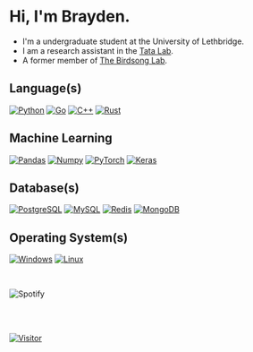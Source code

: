 # Hi, I'm Brayden.

- I'm a undergraduate student at the University of Lethbridge.
- I am a research assistant in the [Tata Lab](https://tatalab.ca/).
- A former member of [The Birdsong Lab](http://david-logue.squarespace.com/).

## Language(s)

[![Python](https://img.shields.io/badge/Python-8ec07c?style=for-the-badge&logo=python&logoColor=fe8019&color=282828)](https://github.com/braycarlson)
[![Go](https://img.shields.io/badge/Go-8ec07c?style=for-the-badge&logo=go&logoColor=fe8019&color=282828)](https://github.com/braycarlson)
[![C++](https://img.shields.io/badge/C++-8ec07c?style=for-the-badge&logo=cplusplus&logoColor=fe8019&color=282828)](https://github.com/braycarlson)
[![Rust](https://img.shields.io/badge/Rust-8ec07c?style=for-the-badge&logo=rust&logoColor=fe8019&color=282828)](https://github.com/braycarlson)

## Machine Learning

[![Pandas](https://img.shields.io/badge/Pandas-8ec07c?style=for-the-badge&logo=pandas&logoColor=fe8019&color=282828)](https://github.com/braycarlson)
[![Numpy](https://img.shields.io/badge/Numpy-8ec07c?style=for-the-badge&logo=numpy&logoColor=fe8019&color=282828)](https://github.com/braycarlson)
[![PyTorch](https://img.shields.io/badge/PyTorch-8ec07c?style=for-the-badge&logo=pytorch&logoColor=fe8019&color=282828)](https://github.com/braycarlson)
[![Keras](https://img.shields.io/badge/Keras-8ec07c?style=for-the-badge&logo=keras&logoColor=fe8019&color=282828)](https://github.com/braycarlson)

## Database(s)

[![PostgreSQL](https://img.shields.io/badge/PostgreSQL-8ec07c?style=for-the-badge&logo=postgresql&logoColor=fe8019&color=282828)](https://github.com/braycarlson)
[![MySQL](https://img.shields.io/badge/MySQL-8ec07c?style=for-the-badge&logo=mysql&logoColor=fe8019&color=282828)](https://github.com/braycarlson)
[![Redis](https://img.shields.io/badge/Redis-8ec07c?style=for-the-badge&logo=redis&logoColor=fe8019&color=282828)](https://github.com/braycarlson)
[![MongoDB](https://img.shields.io/badge/MongoDB-8ec07c?style=for-the-badge&logo=mongodb&logoColor=fe8019&color=282828)](https://github.com/braycarlson)

## Operating System(s)

[![Windows](https://img.shields.io/badge/Windows-8ec07c?style=for-the-badge&logo=windows&logoColor=fe8019&color=282828)](https://github.com/braycarlson)
[![Linux](https://img.shields.io/badge/Linux-8ec07c?style=for-the-badge&logo=linux&logoColor=fe8019&color=282828)](https://github.com/braycarlson)

<br>

![Spotify](https://spotify-recently-played-readme.vercel.app/api?user=braycarlson&unique={true|1|on|yes})

<br><br>

[![Visitor](https://komarev.com/ghpvc/?username=braycarlson&color=fe8019&style=for-the-badge&label=Visitor)](https://github.com/braycarlson)

